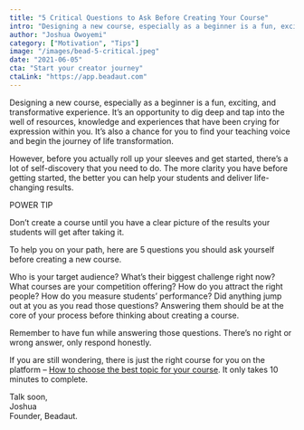 ```yaml
---
title: "5 Critical Questions to Ask Before Creating Your Course"
intro: "Designing a new course, especially as a beginner is a fun, exciting, and transformative experience. It’s an opportunity to dig deep and tap into the well of resources, knowledge and experiences that have been crying for expression within you."
author: "Joshua Owoyemi"
category: ["Motivation", "Tips"]
image: "/images/bead-5-critical.jpeg"
date: "2021-06-05"
cta: "Start your creator journey"
ctaLink: "https://app.beadaut.com"
---
```


Designing a new course, especially as a beginner is a fun, exciting, and transformative experience. It’s an opportunity to dig deep and tap into the well of resources, knowledge and experiences that have been crying for expression within you. It’s also a chance for you to find your teaching voice and begin the journey of life transformation.

However, before you actually roll up your sleeves and get started, there’s a lot of self-discovery that you need to do. The more clarity you have before getting started, the better you can help your students and deliver life-changing results.

POWER TIP

Don’t create a course until you have a clear picture of the results your students will get after taking it.

To help you on your path, here are 5 questions you should ask yourself before creating a new course.

Who is your target audience?
What’s their biggest challenge right now?
What courses are your competition offering?
How do you attract the right people?
How do you measure students’ performance?
Did anything jump out at you as you read those questions? Answering them should be at the core of your process before thinking about creating a course.

Remember to have fun while answering those questions. There’s no right or wrong answer, only respond honestly.

If you are still wondering, there is just the right course for you on the platform – [How to choose the best topic for your course](https://app.beadaut.com/app/courses/how-to-choose-the-best-topic-for-your-course). It only takes 10 minutes to complete.

Talk soon,\
Joshua\
Founder, Beadaut.

